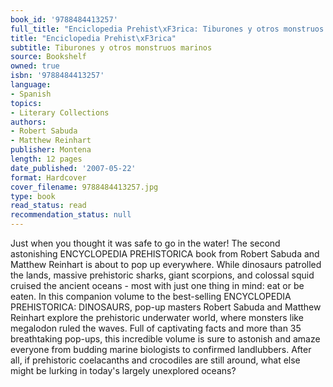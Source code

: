 ```yaml
---
book_id: '9788484413257'
full_title: "Enciclopedia Prehist\xF3rica: Tiburones y otros monstruos marinos"
title: "Enciclopedia Prehist\xF3rica"
subtitle: Tiburones y otros monstruos marinos
source: Bookshelf
owned: true
isbn: '9788484413257'
language:
- Spanish
topics:
- Literary Collections
authors:
- Robert Sabuda
- Matthew Reinhart
publisher: Montena
length: 12 pages
date_published: '2007-05-22'
format: Hardcover
cover_filename: 9788484413257.jpg
type: book
read_status: read
recommendation_status: null
---
```

Just when you thought it was safe to go in the water! The second astonishing ENCYCLOPEDIA PREHISTORICA book from Robert Sabuda and Matthew Reinhart is about to pop up everywhere.
While dinosaurs patrolled the lands, massive prehistoric sharks, giant scorpions, and colossal squid cruised the ancient oceans - most with just one thing in mind: eat or be eaten. In this companion volume to the best-selling ENCYCLOPEDIA PREHISTORICA: DINOSAURS, pop-up masters Robert Sabuda and Matthew Reinhart explore the prehistoric underwater world, where monsters like megalodon ruled the waves.
Full of captivating facts and more than 35 breathtaking pop-ups, this incredible volume is sure to astonish and amaze everyone from budding marine biologists to confirmed landlubbers. After all, if prehistoric coelacanths and crocodiles are still around, what else might be lurking in today's largely unexplored oceans?
